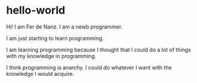 # hello-world

Hi! I am Fer de Nanz. I am a newb programmer.

I am just starting to learn programming.

I am learning programming because I thought that I could do a lot of things with my knowledge in programming.

I think programming is anarchy. I could do whatever I want with the knowledge I would acquire.
